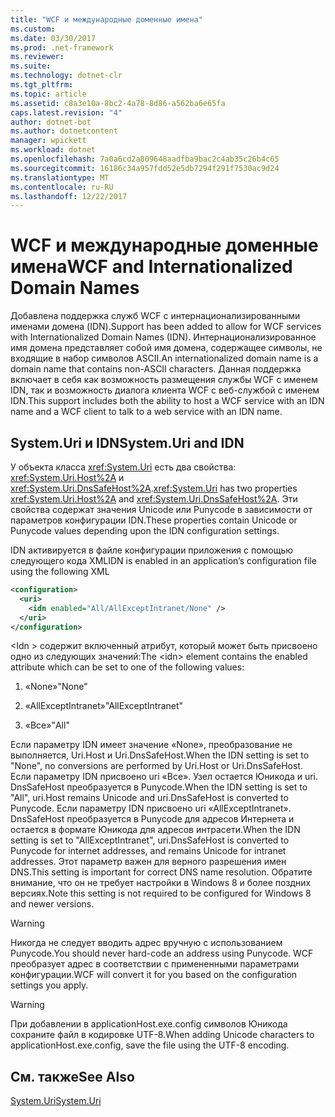 ```yaml
---
title: "WCF и международные доменные имена"
ms.custom: 
ms.date: 03/30/2017
ms.prod: .net-framework
ms.reviewer: 
ms.suite: 
ms.technology: dotnet-clr
ms.tgt_pltfrm: 
ms.topic: article
ms.assetid: c8a3e10a-8bc2-4a78-8d86-a562ba6e65fa
caps.latest.revision: "4"
author: dotnet-bot
ms.author: dotnetcontent
manager: wpickett
ms.workload: dotnet
ms.openlocfilehash: 7a0a6cd2a809648aadfba9bac2c4ab35c26b4c65
ms.sourcegitcommit: 16186c34a957fdd52e5db7294f291f7530ac9d24
ms.translationtype: MT
ms.contentlocale: ru-RU
ms.lasthandoff: 12/22/2017
---
```

# <a name="wcf-and-internationalized-domain-names"></a><span data-ttu-id="869a9-102">WCF и международные доменные имена</span><span class="sxs-lookup"><span data-stu-id="869a9-102">WCF and Internationalized Domain Names</span></span>
<span data-ttu-id="869a9-103">Добавлена поддержка служб WCF с интернационализированными именами домена (IDN).</span><span class="sxs-lookup"><span data-stu-id="869a9-103">Support has been added to allow for WCF services with Internationalized Domain Names (IDN).</span></span> <span data-ttu-id="869a9-104">Интернационализированное имя домена представляет собой имя домена, содержащее символы, не входящие в набор символов ASCII.</span><span class="sxs-lookup"><span data-stu-id="869a9-104">An internationalized domain name is a domain name that contains non-ASCII characters.</span></span> <span data-ttu-id="869a9-105">Данная поддержка включает в себя как возможность размещения службы WCF с именем IDN, так и возможность диалога клиента WCF с веб-службой с именем IDN.</span><span class="sxs-lookup"><span data-stu-id="869a9-105">This support includes both the ability to host a WCF service with an IDN name and a WCF client to talk to a web service with an IDN name.</span></span>  
  
## <a name="systemuri-and-idn"></a><span data-ttu-id="869a9-106">System.Uri и IDN</span><span class="sxs-lookup"><span data-stu-id="869a9-106">System.Uri and IDN</span></span>  
 <span data-ttu-id="869a9-107">У объекта класса <xref:System.Uri> есть два свойства: <xref:System.Uri.Host%2A> и <xref:System.Uri.DnsSafeHost%2A>.</span><span class="sxs-lookup"><span data-stu-id="869a9-107"><xref:System.Uri> has two properties <xref:System.Uri.Host%2A> and <xref:System.Uri.DnsSafeHost%2A>.</span></span> <span data-ttu-id="869a9-108">Эти свойства содержат значения Unicode или Punycode в зависимости от параметров конфигурации IDN.</span><span class="sxs-lookup"><span data-stu-id="869a9-108">These properties contain Unicode or Punycode values depending upon the IDN configuration settings.</span></span>  
  
 <span data-ttu-id="869a9-109">IDN активируется в файле конфигурации приложения с помощью следующего кода XML</span><span class="sxs-lookup"><span data-stu-id="869a9-109">IDN is enabled in an application’s configuration file using the following XML</span></span>  
  
```xml  
<configuration>  
  <uri>  
    <idn enabled="All/AllExceptIntranet/None" />  
  </uri>  
</configuration>  
```  
  
 <span data-ttu-id="869a9-110">\<Idn > содержит включенный атрибут, который может быть присвоено одно из следующих значений:</span><span class="sxs-lookup"><span data-stu-id="869a9-110">The \<idn> element contains the enabled attribute which can be set to one of the following values:</span></span>  
  
1.  <span data-ttu-id="869a9-111">«None»</span><span class="sxs-lookup"><span data-stu-id="869a9-111">"None"</span></span>  
  
2.  <span data-ttu-id="869a9-112">«AllExceptIntranet»</span><span class="sxs-lookup"><span data-stu-id="869a9-112">"AllExceptIntranet"</span></span>  
  
3.  <span data-ttu-id="869a9-113">«Все»</span><span class="sxs-lookup"><span data-stu-id="869a9-113">"All"</span></span>  
  
 <span data-ttu-id="869a9-114">Если параметру IDN имеет значение «None», преобразование не выполняется, Uri.Host и Uri.DnsSafeHost.</span><span class="sxs-lookup"><span data-stu-id="869a9-114">When the IDN setting is set to "None", no conversions are performed by Uri.Host or Uri.DnsSafeHost.</span></span> <span data-ttu-id="869a9-115">Если параметру IDN присвоено uri «Все». Узел остается Юникода и uri. DnsSafeHost преобразуется в Punycode.</span><span class="sxs-lookup"><span data-stu-id="869a9-115">When the IDN setting is set to "All", uri.Host remains Unicode and uri.DnsSafeHost is converted to Punycode.</span></span> <span data-ttu-id="869a9-116">Если параметру IDN присвоено uri «AllExceptIntranet». DnsSafeHost преобразуется в Punycode для адресов Интернета и остается в формате Юникода для адресов интрасети.</span><span class="sxs-lookup"><span data-stu-id="869a9-116">When the IDN setting is set to "AllExceptIntranet", uri.DnsSafeHost is converted to Punycode for internet addresses, and remains Unicode for intranet addresses.</span></span> <span data-ttu-id="869a9-117">Этот параметр важен для верного разрешения имен DNS.</span><span class="sxs-lookup"><span data-stu-id="869a9-117">This setting is important for correct DNS name resolution.</span></span> <span data-ttu-id="869a9-118">Обратите внимание, что он не требует настройки в Windows 8 и более поздних версиях.</span><span class="sxs-lookup"><span data-stu-id="869a9-118">Note this setting is not required to be configured for Windows 8 and newer versions.</span></span>  
  
> [!WARNING]
>  <span data-ttu-id="869a9-119">Никогда не следует вводить адрес вручную с использованием Punycode.</span><span class="sxs-lookup"><span data-stu-id="869a9-119">You should never hard-code an address using Punycode.</span></span> <span data-ttu-id="869a9-120">WCF преобразует адрес в соответствии с примененными параметрами конфигурации.</span><span class="sxs-lookup"><span data-stu-id="869a9-120">WCF will convert it for you based on the configuration settings you apply.</span></span>  
  
> [!WARNING]
>  <span data-ttu-id="869a9-121">При добавлении в applicationHost.exe.config символов Юникода сохраните файл в кодировке UTF-8.</span><span class="sxs-lookup"><span data-stu-id="869a9-121">When adding Unicode characters to applicationHost.exe.config, save the file using the UTF-8 encoding.</span></span>  
  
## <a name="see-also"></a><span data-ttu-id="869a9-122">См. также</span><span class="sxs-lookup"><span data-stu-id="869a9-122">See Also</span></span>  
 [<span data-ttu-id="869a9-123">System.Uri</span><span class="sxs-lookup"><span data-stu-id="869a9-123">System.Uri</span></span>](http://msdn.microsoft.com/library/system.uri.aspx)
